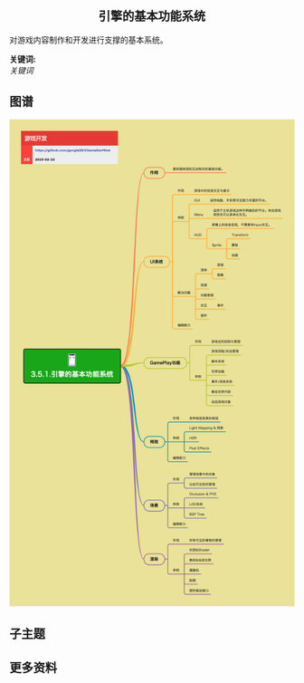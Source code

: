 <h2 align="center">引擎的基本功能系统</h2>
<p>
对游戏内容制作和开发进行支撑的基本系统。
</p>

**关键词:**<br/>
*关键词*

## 图谱
![图片加载中...](../exports/3.5.1.引擎的基本功能系统.png?raw=true)

## 子主题

## 更多资料